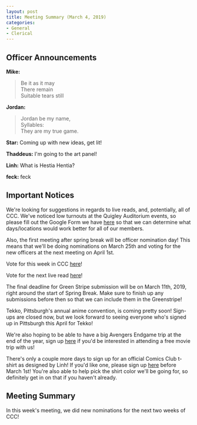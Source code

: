 ```yaml
---
layout: post
title: Meeting Summary (March 4, 2019)
categories:
- General
- Clerical
---
```


## Officer Announcements

**Mike:**
> Be it as it may  
> There remain  
> Suitable tears still

**Jordan:**
> Jordan be my name,  
> Syllables:  
> They are my true game.

**Star:**  Coming up with new ideas, get lit!

**Thaddeus:**  I'm going to the art panel!

**Linh:**  What is Hestia Hentia?

**feck:**  feck

## Important Notices

We're looking for suggestions in regards to live reads, and, potentially, all of CCC.  We've noticed low turnouts at the Quigley Auditorium events, so please fill out the Google Form we have [here](https://goo.gl/forms/Lik8WxJW1feJGKSF2) so that we can determine what days/locations would work better for all of our members.

Also, the first meeting after spring break will be officer nomination day!  This means that we'll be doing nominations on March 25th and voting for the new officers at the next meeting on April 1st.

Vote for this week in CCC [here](https://docs.google.com/forms/d/e/1FAIpQLScBFR4tDXBN8EbpLWRzyL5qZ9nD0CgzePFnv5rZDxBpxhz6DQ/viewform?usp=sf_link)!

Vote for the next live read [here](https://docs.google.com/forms/d/e/1FAIpQLSfnSj_F9jVq9mrbrcqXaGcOmn_DFzbQLzTVN4vvl2acF2qj-Q/viewform?usp=sf_link)!

The final deadline for Green Stripe submission will be on March 11th, 2019, right around the start of Spring Break.  Make sure to finish up any submissions before then so that we can include them in the Greenstripe!

Tekko, Pittsburgh's annual anime convention, is coming pretty soon!  Sign-ups are closed now, but we look forward to seeing everyone who's signed up in Pittsburgh this April for Tekko!

We're also hoping to be able to have a big Avengers Endgame trip at the end of the year, sign up [here](https://docs.google.com/forms/d/e/1FAIpQLSdEsLGnhSADnhPLHrjv-IUlKvRHaYfc3yo1J4vXLZNeVBxwPg/viewform?usp=sf_link) if you'd be interested in attending a free movie trip with us!

There's only a couple more days to sign up for an official Comics Club t-shirt as designed by Linh!  If you'd like one, please sign up [here](https://docs.google.com/forms/d/e/1FAIpQLScsyjQMHGcE-tF-zzCtWA_D7HcMHNv7uTaMTqY3Uwh6uQki8g/viewform?usp=sf_link) before March 1st!  You're also able to help pick the shirt color we'll be going for, so definitely get in on that if you haven't already.

## Meeting Summary

In this week's meeting, we did new nominations for the next two weeks of CCC!
